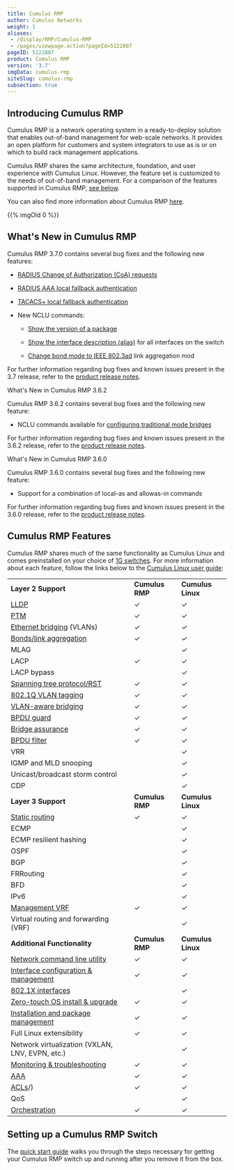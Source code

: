 ```yaml
---
title: Cumulus RMP
author: Cumulus Networks
weight: 1
aliases:
 - /display/RMP/Cumulus-RMP
 - /pages/viewpage.action?pageId=5122807
pageID: 5122807
product: Cumulus RMP
version: '3.7'
imgData: cumulus-rmp
siteSlug: cumulus-rmp
subsection: true
---
```


## <span>Introducing Cumulus RMP</span>

Cumulus RMP is a network operating system in a ready-to-deploy solution
that enables out-of-band management for web-scale networks. It provides
an open platform for customers and system integrators to use as is or on
which to build rack management applications.

Cumulus RMP shares the same architecture, foundation, and user
experience with Cumulus Linux. However, the feature set is customized to
the needs of out-of-band management. For a comparison of the features
supported in Cumulus RMP, [see below](#src-5122807_CumulusRMP-features).

You can also find more information about Cumulus RMP
[here](https://cumulusnetworks.com/products/cumulus-rack-management-platform/).

{{% imgOld 0 %}}

## <span>What's New in Cumulus RMP</span>

Cumulus RMP 3.7.0 contains several bug fixes and the following new
features:

  - [RADIUS Change of Authorization (CoA)
    requests](/display/RMP/802.1X+Interfaces#id-802.1XInterfaces-CoArequests)

  - [RADIUS AAA local fallback
    authentication](/display/RMP/RADIUS+AAA#RADIUSAAA-local-fallback-auth)

  - [TACACS+ local fallback
    authentication](/display/RMP/TACACS+Plus#TACACSPlus-fallback-auth)

  - New NCLU commands:

      - [Show the version of a
        package](/display/RMP/Adding+and+Updating+Packages#AddingandUpdatingPackages-versionDisplay)

      - [Show the interface description
        (alias)](/display/RMP/Interface+Configuration+and+Management#InterfaceConfigurationandManagement-show_alias)
        for all interfaces on the switch

      - [Change bond mode to IEEE
        802.3ad](/display/RMP/Bonding+-+Link+Aggregation) link
        aggregation mod

For further information regarding bug fixes and known issues present in
the 3.7 release, refer to the [product release
notes](https://support.cumulusnetworks.com/hc/en-us/articles/360009508373-Cumulus-RMP-3-7-Release-Notes).

<summary>What's New in Cumulus RMP 3.6.2 </summary>

Cumulus RMP 3.6.2 contains several bug fixes and the following new
feature:

  - NCLU commands available for [configuring traditional mode
    bridges](/display/RMP/Traditional+Mode+Bridges)

For further information regarding bug fixes and known issues present in
the 3.6.2 release, refer to the [product release
notes](https://support.cumulusnetworks.com/hc/en-us/articles/360003646974-Cumulus-RMP-3-6-Release-Notes).

<summary>What's New in Cumulus RMP 3.6.0 </summary>

Cumulus RMP 3.6.0 contains several bug fixes and the following new
feature:

  - Support for a combination of local-as and allowas-in commands

For further information regarding bug fixes and known issues present in
the 3.6.0 release, refer to the [product release
notes](https://support.cumulusnetworks.com/hc/en-us/articles/360003646974-Cumulus-RMP-3-6-Release-Notes).

## <span id="src-5122807_CumulusRMP-features" class="confluence-anchor-link"></span><span>Cumulus RMP Features</span>

Cumulus RMP shares much of the same functionality as Cumulus Linux and
comes preinstalled on your choice of [1G
switches](https://cumulusnetworks.com/products/hardware-compatibility-list/?Type=rmp).
For more information about each feature, follow the links below to the
[Cumulus Linux user guide](/cumulus-linux):

|                                                                                             |                 |                   |
| ------------------------------------------------------------------------------------------- | --------------- | ----------------- |
| **Layer 2 Support**                                                                         | **Cumulus RMP** | **Cumulus Linux** |
| [LLDP](/cumulus-linux/Layer-2/Link-Layer-Discovery-Protocol/)                                          | ✓               | ✓                 |
| [PTM](/display/RMP/Prescriptive+Topology+Manager+-+PTM)                                     | ✓               | ✓                 |
| [Ethernet bridging](/display/RMP/Ethernet+Bridging+-+VLANs) (VLANs)                         | ✓               | ✓                 |
| [Bonds/link aggregation](/display/RMP/Bonding+-+Link+Aggregation)                           | ✓               | ✓                 |
| MLAG                                                                                        |                 | ✓                 |
| LACP                                                                                        | ✓               | ✓                 |
| LACP bypass                                                                                 |                 | ✓                 |
| [Spanning tree protocol/RST](/display/RMP/Spanning+Tree+and+Rapid+Spanning+Tree)            | ✓               | ✓                 |
| [802.1Q VLAN tagging](/display/RMP/VLAN+Tagging)                                            | ✓               | ✓                 |
| [VLAN-aware bridging](/display/RMP/VLAN-aware+Bridge+Mode)                                  | ✓               | ✓                 |
| [BPDU guard](/display/RMP/Spanning+Tree+and+Rapid+Spanning+Tree)                            | ✓               | ✓                 |
| [Bridge assurance](/display/RMP/Spanning+Tree+and+Rapid+Spanning+Tree)                      | ✓               | ✓                 |
| [BPDU filter](/display/RMP/Spanning+Tree+and+Rapid+Spanning+Tree)                           | ✓               | ✓                 |
| VRR                                                                                         |                 | ✓                 |
| IGMP and MLD snooping                                                                       |                 | ✓                 |
| Unicast/broadcast storm control                                                             |                 | ✓                 |
| CDP                                                                                         |                 | ✓                 |
| **Layer 3 Support**                                                                         | **Cumulus RMP** | **Cumulus Linux** |
| [Static routing](/display/RMP/Routing)                                                      | ✓               | ✓                 |
| ECMP                                                                                        |                 | ✓                 |
| ECMP resilient hashing                                                                      |                 | ✓                 |
| OSPF                                                                                        |                 | ✓                 |
| BGP                                                                                         |                 | ✓                 |
| FRRouting                                                                                   |                 | ✓                 |
| BFD                                                                                         |                 | ✓                 |
| IPv6                                                                                        |                 | ✓                 |
| [Management VRF](/cumulus-linux/Layer-3/Management-VRF/)                                               | ✓               | ✓                 |
| Virtual routing and forwarding (VRF)                                                        |                 | ✓                 |
| **Additional Functionality**                                                                | **Cumulus RMP** | **Cumulus Linux** |
| [Network command line utility](/display/RMP/Network+Command+Line+Utility+-+NCLU)            | ✓               | ✓                 |
| [Interface configuration & management](/display/RMP/Interface+Configuration+and+Management) | ✓               | ✓                 |
| [802.1X interfaces](/display/RMP/802.1X+Interfaces)                                         |                 | ✓                 |
| [Zero-touch OS install & upgrade](/display/RMP/Zero+Touch+Provisioning+-+ZTP)               | ✓               | ✓                 |
| [Installation and package management](/display/RMP/Installation+Management)                 | ✓               | ✓                 |
| Full Linux extensibility                                                                    | ✓               | ✓                 |
| Network virtualization (VXLAN, LNV, EVPN, etc.)                                             |                 | ✓                 |
| [Monitoring & troubleshooting](/display/RMP/Monitoring+and+Troubleshooting)                 | ✓               | ✓                 |
| [AAA](/display/RMP/LDAP+Authentication+and+Authorization)                                   | ✓               | ✓                 |
| [ACLs](/cumulus-linux/System-Configuration/Netfilter-ACLs)/)                                                       | ✓               | ✓                 |
| QoS                                                                                         |                 | ✓                 |
| [Orchestration](/display/RMP/Upgrading+Cumulus+Linux)                                       | ✓               | ✓                 |

## <span>Setting up a Cumulus RMP Switch</span>

The [quick start guide](/cumulus-rmp/Quick-Start-Guide) walks you
through the steps necessary for getting your Cumulus RMP switch up and
running after you remove it from the box.
